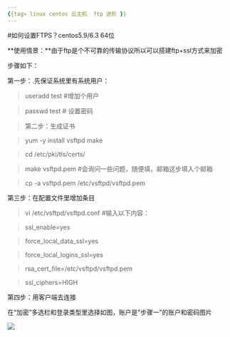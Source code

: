 ```yaml
---
{{tag> linux centos 云主机  ftp 进阶 }}
---
```


#如何设置FTPS？centos5.9/6.3 64位

**使用情景：**由于ftp是个不可靠的传输协议所以可以搭建ftp+ssl方式来加密

步骤如下：


第一步：.先保证系统里有系统用户：


> useradd test    #增加个用户

> passwd  test   # 设置密码


>第二步：生成证书

>yum -y install   vsftpd  make

>cd /etc/pki/tls/certs/

>make vsftpd.pem   #会询问一些问题，随便填，邮箱这步填入个邮箱

>cp -a vsftpd.pem /etc/vsftpd/vsftpd.pem

第三步：在配置文件里增加条目

>vi /etc/vsftpd/vsftpd.conf   #输入以下内容：


> ssl_enable=yes

> force_local_data_ssl=yes

> force_local_logins_ssl=yes

> rsa_cert_file=/etc/vsftpd/vsftpd.pem

> ssl_ciphers=HIGH       


第四步：用客户端去连接


在“加密”多选栏和登录类型里选择如图，账户是"步骤一"的账户和密码图片 

![](http://kb.51hosting.com/_media/kb/ftps.png)